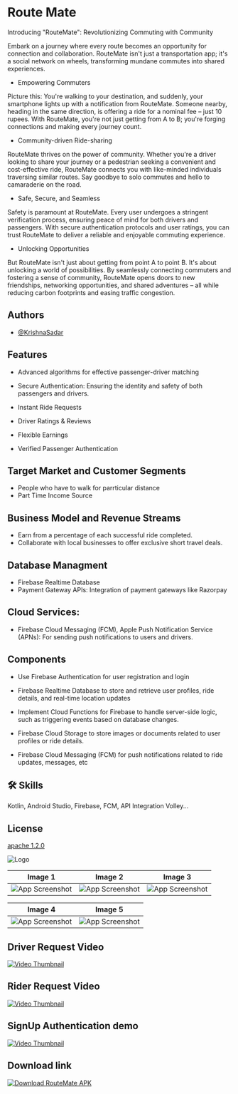
# Route Mate

Introducing "RouteMate": Revolutionizing Commuting with Community

Embark on a journey where every route becomes an opportunity for connection and collaboration. RouteMate isn't just a transportation app; it's a social network on wheels, transforming mundane commutes into shared experiences.

- Empowering Commuters

Picture this: You're walking to your destination, and suddenly, your smartphone lights up with a notification from RouteMate. Someone nearby, heading in the same direction, is offering a ride for a nominal fee – just 10 rupees. With RouteMate, you're not just getting from A to B; you're forging connections and making every journey count.

- Community-driven Ride-sharing

RouteMate thrives on the power of community. Whether you're a driver looking to share your journey or a pedestrian seeking a convenient and cost-effective ride, RouteMate connects you with like-minded individuals traversing similar routes. Say goodbye to solo commutes and hello to camaraderie on the road.

- Safe, Secure, and Seamless

Safety is paramount at RouteMate. Every user undergoes a stringent verification process, ensuring peace of mind for both drivers and passengers. With secure authentication protocols and user ratings, you can trust RouteMate to deliver a reliable and enjoyable commuting experience.

- Unlocking Opportunities

But RouteMate isn't just about getting from point A to point B. It's about unlocking a world of possibilities. By seamlessly connecting commuters and fostering a sense of community, RouteMate opens doors to new friendships, networking opportunities, and shared adventures – all while reducing carbon footprints and easing traffic congestion.



## Authors

- [@KrishnaSadar](https://www.github.com/KrishnaSadar)


## Features

- Advanced algorithms for effective passenger-driver matching
- Secure Authentication:
  Ensuring the identity and safety of both passengers and drivers.

- Instant Ride Requests

- Driver Ratings & Reviews
- Flexible Earnings
- Verified Passenger Authentication



## Target Market and Customer Segments
- People who have to  walk for parrticular distance
- Part Time Income Source

## Business Model and Revenue Streams
- Earn from a percentage of each successful ride completed.
- Collaborate with local businesses to offer exclusive short travel deals.

## Database Managment
* Firebase Realtime Database
* Payment Gateway APIs: Integration of payment gateways like Razorpay
## Cloud Services:
- Firebase Cloud Messaging (FCM), Apple Push Notification Service (APNs): For sending push notifications to users and drivers.

## Components
- Use Firebase Authentication for user registration and login
- Firebase Realtime Database to store and retrieve user profiles, ride details, and real-time location updates
- Implement Cloud Functions for Firebase to handle server-side logic, such as triggering events based on database changes.

- Firebase Cloud Storage to store images or documents related to user profiles or ride details.

- Firebase Cloud Messaging (FCM) for push notifications related to ride updates, messages, etc

## 🛠 Skills
Kotlin, Android Studio, Firebase, FCM, API Integration Volley...


## License

[apache 1.2.0](https://choosealicense.com/licenses/mit/)


![Logo](https://firebasestorage.googleapis.com/v0/b/o7-edai.appspot.com/o/Videoes%2FScreenshot%202024-03-10%20173544.png?alt=media&token=0fbd9ca3-ac07-4c9f-9c39-c566f71a9f17)


| Image 1 | Image 2 | Image 3 |
|---------|---------|---------|
| ![App Screenshot](https://firebasestorage.googleapis.com/v0/b/o7-edai.appspot.com/o/gitpic%2FScreenshot%202024-05-14%20030933%20-%20Copy.png?alt=media&token=72db1af6-4167-4d88-b3a0-828903177eca) | ![App Screenshot](https://firebasestorage.googleapis.com/v0/b/o7-edai.appspot.com/o/gitpic%2FScreenshot%202024-05-14%20031135%20-%20Copy.png?alt=media&token=154d23bb-cfee-4f94-97ca-48bec282325f) | ![App Screenshot](https://firebasestorage.googleapis.com/v0/b/o7-edai.appspot.com/o/gitpic%2FScreenshot%202024-05-14%20032208.png?alt=media&token=b86a6fbf-400b-4a8a-bb77-feaf5896c43d) |

| Image 4 | Image 5 |
|---------|---------|
| ![App Screenshot](https://firebasestorage.googleapis.com/v0/b/o7-edai.appspot.com/o/gitpic%2FScreenshot%202024-05-14%20032355.png?alt=media&token=c87c145f-1775-405d-87b9-c8de0384f53d) | ![App Screenshot](https://firebasestorage.googleapis.com/v0/b/o7-edai.appspot.com/o/gitpic%2FScreenshot%202024-05-14%20033231.png?alt=media&token=d4e18533-20e2-4591-b774-336059c92c8c) |

## Driver Request Video
[![Video Thumbnail](https://firebasestorage.googleapis.com/v0/b/o7-edai.appspot.com/o/Videoes%2FScreenshot%202024-03-10%20173544.png?alt=media&token=0fbd9ca3-ac07-4c9f-9c39-c566f71a9f17)](https://firebasestorage.googleapis.com/v0/b/o7-edai.appspot.com/o/Videoes%2FDriverRequest.mp4?alt=media&token=1ba9f749-7c7d-4958-8aaa-5ee9db04ce3e)

## Rider Request Video
[![Video Thumbnail](https://firebasestorage.googleapis.com/v0/b/o7-edai.appspot.com/o/Videoes%2FScreenshot%202024-03-10%20173544.png?alt=media&token=0fbd9ca3-ac07-4c9f-9c39-c566f71a9f17)](https://firebasestorage.googleapis.com/v0/b/o7-edai.appspot.com/o/Videoes%2FRiderRequest.mp4?alt=media&token=491da124-ef61-44b7-a272-6fcfe55b9317)

## SignUp Authentication demo
[![Video Thumbnail](https://firebasestorage.googleapis.com/v0/b/o7-edai.appspot.com/o/Videoes%2FScreenshot%202024-03-10%20173544.png?alt=media&token=0fbd9ca3-ac07-4c9f-9c39-c566f71a9f17)](https://firebasestorage.googleapis.com/v0/b/o7-edai.appspot.com/o/Videoes%2FLegalAuthentication.mp4?alt=media&token=e74e2038-575a-4880-a01f-2bc8bae97399)



## Download link
[![Download RouteMate APK](https://img.shields.io/badge/Download%20RouteMate%20APK-Get%20It%20Now!-red?style=for-the-badge&logo=android)](https://drive.google.com/file/d/1eRQdgF8aQ0Cdx_su5TrQkBHi0KfS0qjQ/view?usp=sharing)

